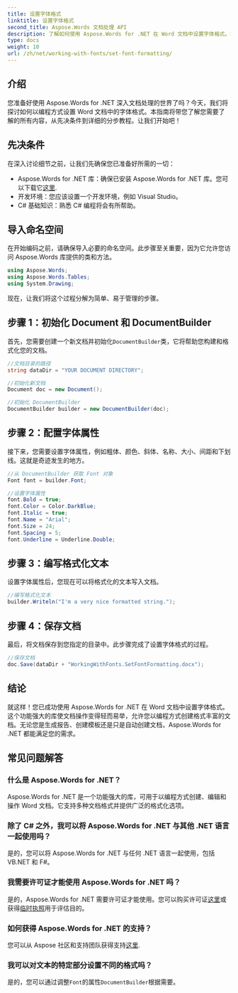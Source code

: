 ```yaml
---
title: 设置字体格式
linktitle: 设置字体格式
second_title: Aspose.Words 文档处理 API
description: 了解如何使用 Aspose.Words for .NET 在 Word 文档中设置字体格式。按照我们详细的分步指南来增强您的文档自动化。
type: docs
weight: 10
url: /zh/net/working-with-fonts/set-font-formatting/
---
```

## 介绍

您准备好使用 Aspose.Words for .NET 深入文档处理的世界了吗？今天，我们将探讨如何以编程方式设置 Word 文档中的字体格式。本指南将带您了解您需要了解的所有内容，从先决条件到详细的分步教程。让我们开始吧！

## 先决条件

在深入讨论细节之前，让我们先确保您已准备好所需的一切：

-  Aspose.Words for .NET 库：确保已安装 Aspose.Words for .NET 库。您可以下载它[这里](https://releases.aspose.com/words/net/).
- 开发环境：您应该设置一个开发环境，例如 Visual Studio。
- C# 基础知识：熟悉 C# 编程将会有所帮助。

## 导入命名空间

在开始编码之前，请确保导入必要的命名空间。此步骤至关重要，因为它允许您访问 Aspose.Words 库提供的类和方法。

```csharp
using Aspose.Words;
using Aspose.Words.Tables;
using System.Drawing;
```

现在，让我们将这个过程分解为简单、易于管理的步骤。

## 步骤 1：初始化 Document 和 DocumentBuilder

首先，您需要创建一个新文档并初始化`DocumentBuilder`类，它将帮助您构建和格式化您的文档。

```csharp
//文档目录的路径
string dataDir = "YOUR DOCUMENT DIRECTORY";

//初始化新文档
Document doc = new Document();

//初始化 DocumentBuilder
DocumentBuilder builder = new DocumentBuilder(doc);
```

## 步骤 2：配置字体属性

接下来，您需要设置字体属性，例如粗体、颜色、斜体、名称、大小、间距和下划线。这就是奇迹发生的地方。

```csharp
//从 DocumentBuilder 获取 Font 对象
Font font = builder.Font;

//设置字体属性
font.Bold = true;
font.Color = Color.DarkBlue;
font.Italic = true;
font.Name = "Arial";
font.Size = 24;
font.Spacing = 5;
font.Underline = Underline.Double;
```

## 步骤 3：编写格式化文本

设置字体属性后，您现在可以将格式化的文本写入文档。

```csharp
//编写格式化文本
builder.Writeln("I'm a very nice formatted string.");
```

## 步骤 4：保存文档

最后，将文档保存到您指定的目录中。此步骤完成了设置字体格式的过程。

```csharp
//保存文档
doc.Save(dataDir + "WorkingWithFonts.SetFontFormatting.docx");
```

## 结论

就这样！您已成功使用 Aspose.Words for .NET 在 Word 文档中设置字体格式。这个功能强大的库使文档操作变得轻而易举，允许您以编程方式创建格式丰富的文档。无论您是生成报告、创建模板还是只是自动创建文档，Aspose.Words for .NET 都能满足您的需求。

## 常见问题解答

### 什么是 Aspose.Words for .NET？
Aspose.Words for .NET 是一个功能强大的库，可用于以编程方式创建、编辑和操作 Word 文档。它支持多种文档格式并提供广泛的格式化选项。

### 除了 C# 之外，我可以将 Aspose.Words for .NET 与其他 .NET 语言一起使用吗？
是的，您可以将 Aspose.Words for .NET 与任何 .NET 语言一起使用，包括 VB.NET 和 F#。

### 我需要许可证才能使用 Aspose.Words for .NET 吗？
是的，Aspose.Words for .NET 需要许可证才能使用。您可以购买许可证[这里](https://purchase.aspose.com/buy)或获得[临时执照](https://purchase.aspose.com/temporary-license)用于评估目的。

### 如何获得 Aspose.Words for .NET 的支持？
您可以从 Aspose 社区和支持团队获得支持[这里](https://forum.aspose.com/c/words/8).

### 我可以对文本的特定部分设置不同的格式吗？
是的，您可以通过调整`Font`的属性`DocumentBuilder`根据需要。